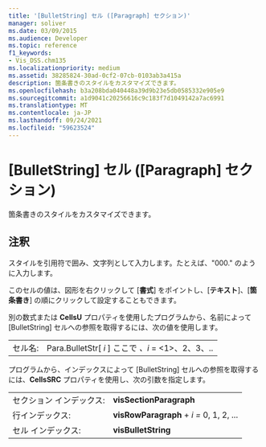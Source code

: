 ```yaml
---
title: '[BulletString] セル ([Paragraph] セクション)'
manager: soliver
ms.date: 03/09/2015
ms.audience: Developer
ms.topic: reference
f1_keywords:
- Vis_DSS.chm135
ms.localizationpriority: medium
ms.assetid: 38285824-30ad-0cf2-07cb-0103ab3a415a
description: 箇条書きのスタイルをカスタマイズできます。
ms.openlocfilehash: b3a208bda040448a39d9b23e5db0585332e905e9
ms.sourcegitcommit: a1d9041c20256616c9c183f7d1049142a7ac6991
ms.translationtype: MT
ms.contentlocale: ja-JP
ms.lasthandoff: 09/24/2021
ms.locfileid: "59623524"
---
```

# <a name="bulletstring-cell-paragraph-section"></a>[BulletString] セル ([Paragraph] セクション)

箇条書きのスタイルをカスタマイズできます。 
  
## <a name="remarks"></a>注釈

スタイルを引用符で囲み、文字列として入力します。たとえば、"000." のように入力します。
  
このセルの値は、図形を右クリックして [**書式**] をポイントし、[**テキスト**]、[**箇条書き**] の順にクリックして設定することもできます。 
  
別の数式または **CellsU** プロパティを使用したプログラムから、名前によって [BulletString] セルへの参照を取得するには、次の値を使用します。 
  
|||
|:-----|:-----|
|セル名:  <br/> |Para.BulletStr[ *i*  ] ここで  *、i*  = <1>、2、3、..  <br/> |
   
プログラムから、インデックスによって [BulletString] セルへの参照を取得するには、**CellsSRC** プロパティを使用し、次の引数を指定します。 
  
|||
|:-----|:-----|
|セクション インデックス:  <br/> |**visSectionParagraph** <br/> |
|行インデックス:  <br/> |**visRowParagraph**  +  *i* *=* 0, 1, 2, ...  <br/> |
|セル インデックス:  <br/> |**visBulletString** <br/> |
   

